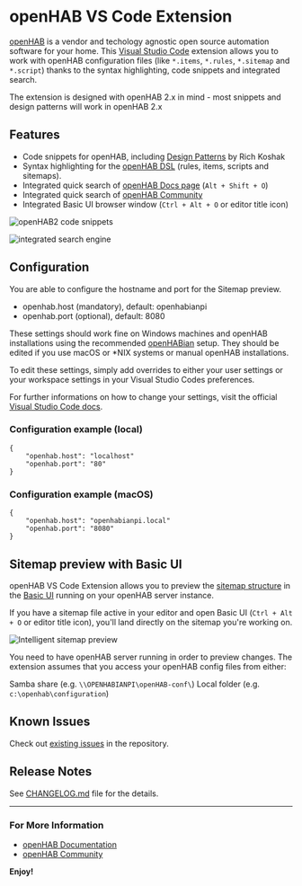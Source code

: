 # openHAB VS Code Extension

[openHAB](http://www.openhab.org) is a vendor and techology agnostic open source automation software for your home. This [Visual Studio Code](https://code.visualstudio.com) extension allows you to work with openHAB configuration files (like `*.items`, `*.rules`, `*.sitemap` and `*.script`) thanks to the syntax highlighting, code snippets and integrated search.

The extension is designed with openHAB 2.x in mind - most snippets and design patterns will work in openHAB 2.x

## Features

* Code snippets for openHAB, including [Design Patterns](https://community.openhab.org/tags/designpattern) by Rich Koshak
* Syntax highlighting for the [openHAB DSL](http://docs.openhab.org/configuration/index.html) (rules, items, scripts and sitemaps).
* Integrated quick search of [openHAB Docs page](http://docs.openhab.org) (`Alt + Shift + O`)
* Integrated quick search of [openHAB Community](https://community.openhab.org)
* Integrated Basic UI browser window (`Ctrl + Alt + O` or editor title icon)

![openHAB2 code snippets](images/openhab-demo.gif)

![integrated search engine](images/openhab-demo2.gif)

## Configuration

You are able to configure the hostname and port for the Sitemap preview.

* openhab.host (mandatory), default: openhabianpi
* openhab.port (optional), default: 8080

These settings should work fine on Windows machines and openHAB installations using the recommended [openHABian](http://docs.openhab.org/installation/openhabian.html) setup.
They should be edited if you use macOS or *NIX systems or manual openHAB installations.

To edit these settings, simply add overrides to either your user settings or your workspace settings in your Visual Studio Codes preferences.

For further informations on how to change your settings, visit the official [Visual Studio Code docs](https://code.visualstudio.com/docs/getstarted/settings).

### Configuration example (local)

````
{
	"openhab.host": "localhost"
	"openhab.port": "80"	
}
````

### Configuration example (macOS)

````
{
	"openhab.host": "openhabianpi.local"
	"openhab.port": "8080"	
}
````


## Sitemap preview with Basic UI

openHAB VS Code Extension allows you to preview the [sitemap structure](http://docs.openhab.org/configuration/sitemaps.html) in the [Basic UI](http://docs.openhab.org/addons/uis/basic/readme.html) running on your openHAB server instance.

If you have a sitemap file active in your editor and open Basic UI (`Ctrl + Alt + O` or editor title icon), you'll land directly on the sitemap you're working on.

![Intelligent sitemap preview](images/openhab-sitemap.gif)

You need to have openHAB server running in order to preview changes. The extension assumes that you access your openHAB config files from either:

Samba share (e.g. `\\OPENHABIANPI\openHAB-conf\`)
Local folder (e.g. `c:\openhab\configuration`)

## Known Issues

Check out [existing issues](https://github.com/openhab/openhab-vscode/issues) in the repository.

## Release Notes

See [CHANGELOG.md](https://github.com/openhab/openhab-vscode/blob/master/CHANGELOG.md) file for the details.

----

### For More Information

* [openHAB Documentation](http://docs.openhab.org)
* [openHAB Community](https://community.openhab.org)

**Enjoy!**
